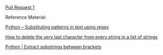[Pull Request 1](https://github.com/NickDorkins/madlib-cli/pull/1)

Reference Material:


[Python – Substituting patterns in text using regex](https://www.geeksforgeeks.org/python-substituting-patterns-in-text-using-regex/)

[How to delete the very last character from every string in a list of strings](https://stackoverflow.com/questions/34866781/how-to-delete-the-very-last-character-from-every-string-in-a-list-of-strings)

[Python | Extract substrings between brackets](https://www.geeksforgeeks.org/python-extract-substrings-between-brackets/?ref=rp)